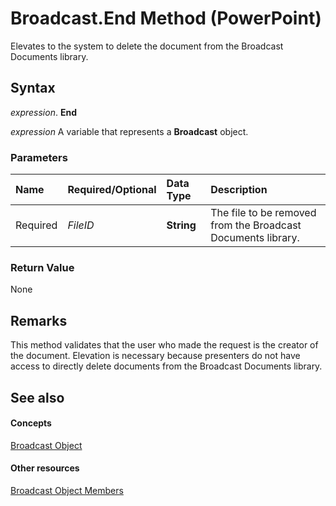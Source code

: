
# Broadcast.End Method (PowerPoint)

Elevates to the system to delete the document from the Broadcast Documents library. 


## Syntax

 _expression_. **End**

 _expression_ A variable that represents a **Broadcast** object.


### Parameters



|**Name**|**Required/Optional**|**Data Type**|**Description**|
|:-----|:-----|:-----|:-----|
|Required| _FileID_|**String**|The file to be removed from the Broadcast Documents library.|

### Return Value

None


## Remarks

This method validates that the user who made the request is the creator of the document. Elevation is necessary because presenters do not have access to directly delete documents from the Broadcast Documents library.


## See also


#### Concepts


[Broadcast Object](82b1c986-4ff3-7811-2939-a53a273035e3.md)
#### Other resources


[Broadcast Object Members](7fac2679-0f4c-9b43-d2f8-800321c7e9e0.md)
